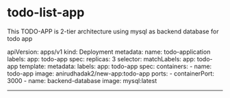 # todo-list-app

This  TODO-APP is 2-tier architecture using mysql as backend database for  todo app 


apiVersion: apps/v1
kind: Deployment
metadata:
  name: todo-application
  labels:
    app: todo-app
  spec:
    replicas: 3
    selector:
      matchLabels:
        app: todo-app
    template:
    metadata:
      labels:
        app: todo-app
    spec:
      containers:
      - name: todo-app
        image: anirudhadak2/new-app:todo-app
        ports:
        - containerPort: 3000
      - name: backend-database
        image: mysql:latest

-----------------------------------------------------------------------------------------




